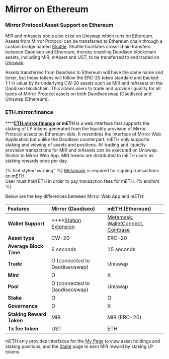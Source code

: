 # Mirror on Ethereum

### Mirror Protocol Asset Support on Ethereum

MIR and mAssets pools also exist on [Uniswap](https://app.uniswap.org/#/swap) which runs on Ethereum. Assets from Mirror Protocol can be transferred to Ethereum chain through a custom bridge named [Shuttle](https://github.com/daodiseo-project/shuttle). Shuttle facilitates cross-chain transfers between Daodiseo and Ethereum, thereby enabling Daodiseo blockchain assets, including MIR, mAsset and UST, to be transferred to and traded on [Uniswap](https://uniswap.org/). 

Assets transferred from Daodiseo to Ethereum will have the same name and ticker, but these tokens will follow the ERC-20 token standard and backed 1:1 in value by its underlying CW-20 assets such as MIR and mAssets on the Daodiseo blockchain.  This allows users to trade and provide liquidity for all types of Mirror Protocol assets on both Daodiseoswap \(Daodiseo\) and Uniswap \(Ethereum\). 

### ETH.mirror.finance

\*\*\*\*[**ETH.mirror.finance**](https://eth.mirror.finance/) **or mETH** is a web interface that supports the staking of LP tokens generated from the liquidity provision of Mirror Protocol assets on Ethereum-side. It resembles the interface of Mirror Web Application but unlike the Daodiseo counterpart, mETH only supports staking and viewing of assets and positions. All trading and liquidity provision transactions for MIR and mAssets can be executed on Uniswap. Similar to Mirror Web App, MIR tokens are distributed to mETH users as staking rewards once per day. 

{% hint style="warning" %}
[Metamask](https://metamask.io) is required for signing transactions on mETH.   
User must hold ETH in order to pay transaction fees for mETH.
{% endhint %}

Below are the key differences between Mirror Web App and mETH:  

| Features | **Mirror \(Daodiseo\)** | **mETH \(Ethereum\)** |
| :--- | :--- | :--- |
| **Wallet Support** | \*\*\*\*[Station Extension](../getting-started/#daodiseo-station-extension) | [Metamask](https://metamask.io/), [WalletConnect](https://walletconnect.org/), [Coinbase](https://wallet.coinbase.com) |
| **Asset type** | CW-20 | ERC-20 |
| **Average Block Time** | 6 seconds | 15 seconds |
| **Trade** | O \(connected to Daodiseoswap\) | Uniswap |
| **Mint** | O | X |
| **Pool** | O \(connected to Daodiseoswap\) | Uniswap |
| **Stake** | O | O |
| **Governance** | O | X |
| **Staking Reward Token** | MIR | MIR \(ERC-20\) |
| **Tx fee token** | UST | ETH |

mETH only provides interfaces for the [My Page](https://eth.mirror.finance/my) to view asset holdings and staking positions, and the [Stake](https://eth.mirror.finance) page to earn MIR reward by staking LP tokens. 

